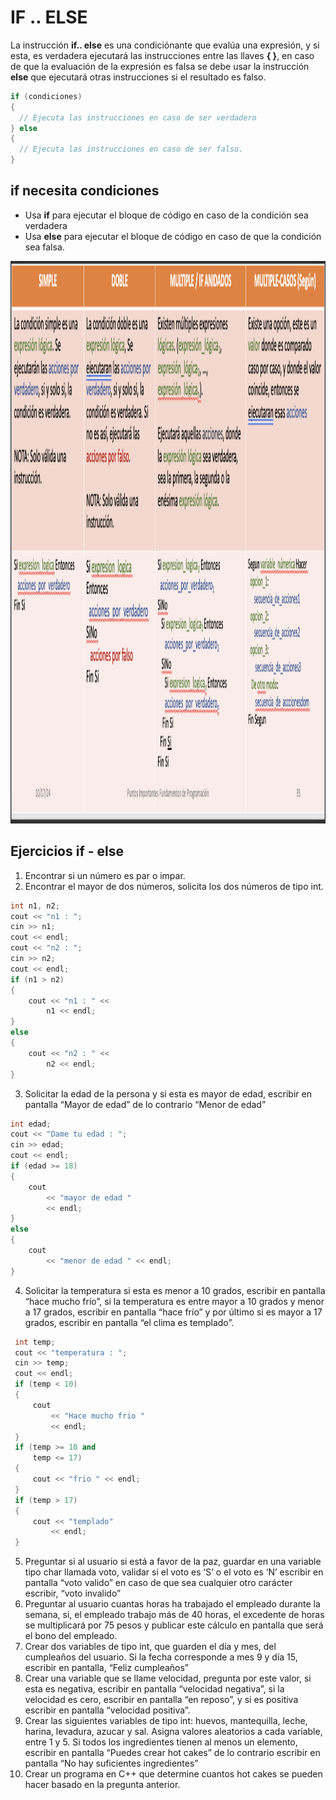 # IF .. ELSE

La instrucción **if.. else** es una condiciónante que evalúa una expresión, y si esta, es verdadera ejecutará las instrucciones entre las llaves **{ }**, en caso de que la evaluación de la expresión es falsa se debe usar la instrucción **else** que ejecutará otras instrucciones si el resultado es falso.

```C++
if (condiciones)
{
  // Ejecuta las instrucciones en caso de ser verdadero
} else
{
  // Ejecuta las instrucciones en caso de ser falso.
}
```

## if necesita condiciones

* Usa **if** para ejecutar el bloque de código en caso de la condición sea verdadera
* Usa **else** para ejecutar el bloque de código en caso de que la condición sea falsa.

<p align="center">
<img src="https://github.com/josblax/FP/blob/main/imagenes/ifelse2.png" alt="Layout app" width="1200" height="900">
</p>

## Ejercicios if - else

1.	Encontrar si un número es par o impar.
2.	Encontrar el mayor de dos números, solicita los dos números de tipo int.
```C++
int n1, n2;
cout << "n1 : ";
cin >> n1;
cout << endl;
cout << "n2 : ";
cin >> n2;
cout << endl;
if (n1 > n2) 
{
    cout << "n1 : " << 
        n1 << endl;
}
else 
{
    cout << "n2 : " <<
        n2 << endl;
}
```
3.	Solicitar la edad de la persona y si esta es mayor de edad, escribir en pantalla “Mayor de edad” de lo contrario “Menor de edad”
```C++
int edad;
cout << "Dame tu edad : ";
cin >> edad;
cout << endl;
if (edad >= 18) 
{
    cout 
        << "mayor de edad " 
        << endl;
}
else 
{
    cout 
        << "menor de edad " << endl;
}
```
4.	Solicitar la temperatura si esta es menor a 10 grados, escribir en pantalla “hace mucho frío”, si la temperatura es entre mayor a 10 grados y menor a 17 grados, escribir en pantalla “hace frío” y por último si es mayor a 17 grados, escribir en pantalla “el clima es templado”.
```C++
 int temp;
 cout << "temperatura : ";
 cin >> temp;
 cout << endl;
 if (temp < 10) 
 {
     cout 
         << "Hace mucho frio " 
         << endl;
 }
 if (temp >= 10 and
     temp <= 17) 
 {
     cout << "frio " << endl;
 }
 if (temp > 17) 
 {
     cout << "templado"
         << endl;
 }
```
5.	Preguntar si al usuario si está a favor de la paz, guardar en una variable tipo char llamada voto, validar si el voto es ‘S’ o el voto es ‘N’ escribir en pantalla “voto valido” en caso de que sea cualquier otro carácter escribir, “voto invalido”
8.	Preguntar al usuario cuantas horas ha trabajado el empleado durante la semana, si, el empleado trabajo más de 40 horas, el excedente de horas se multiplicará por 75 pesos y publicar este cálculo en pantalla que será el bono del empleado.
9.	Crear dos variables de tipo int, que guarden el día y mes, del cumpleaños del usuario. Si la fecha corresponde a mes 9 y día 15, escribir en pantalla, “Feliz cumpleaños”
10.	Crear una variable que se llame velocidad, pregunta por este valor, si esta es negativa, escribir en pantalla “velocidad negativa”, si la velocidad es cero, escribir en pantalla “en reposo”, y si es positiva escribir en pantalla “velocidad positiva”.
11.	Crear las siguientes variables de tipo int: huevos, mantequilla, leche, harina, levadura, azucar y sal. Asigna valores aleatorios a cada variable, entre 1 y 5. Si todos los ingredientes tienen al menos un elemento, escribir en pantalla “Puedes crear hot cakes” de lo contrario escribir en pantalla “No hay suficientes ingredientes”
12.	Crear un programa en C++ que determine cuantos hot cakes se pueden hacer basado en la pregunta anterior. 

